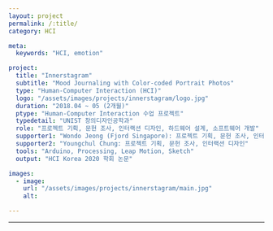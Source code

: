 ```yaml
---
layout: project
permalink: /:title/
category: HCI

meta:
  keywords: "HCI, emotion"

project:
  title: "Innerstagram"
  subtitle: "Mood Journaling with Color-coded Portrait Photos"
  type: "Human-Computer Interaction (HCI)"
  logo: "/assets/images/projects/innerstagram/logo.jpg"
  duration: "2018.04 ~ 05 (2개월)"
  ptype: "Human-Computer Interaction 수업 프로젝트"
  typedetail: "UNIST 창의디자인공학과"
  role: "프로젝트 기획, 문헌 조사, 인터랙션 디자인, 하드웨어 설계, 소프트웨어 개발"
  supporter1: "Wondo Jeong (Fjord Singapore): 프로젝트 기획, 문헌 조사, 인터랙션 디자인, UI 디자인"
  supporter2: "Youngchul Chung: 프로젝트 기획, 문헌 조사, 인터랙션 디자인"
  tools: "Arduino, Processing, Leap Motion, Sketch"
  output: "HCI Korea 2020 학회 논문"

images:
  - image:
    url: "/assets/images/projects/innerstagram/main.jpg"
    alt:

---
```

---
<br>
